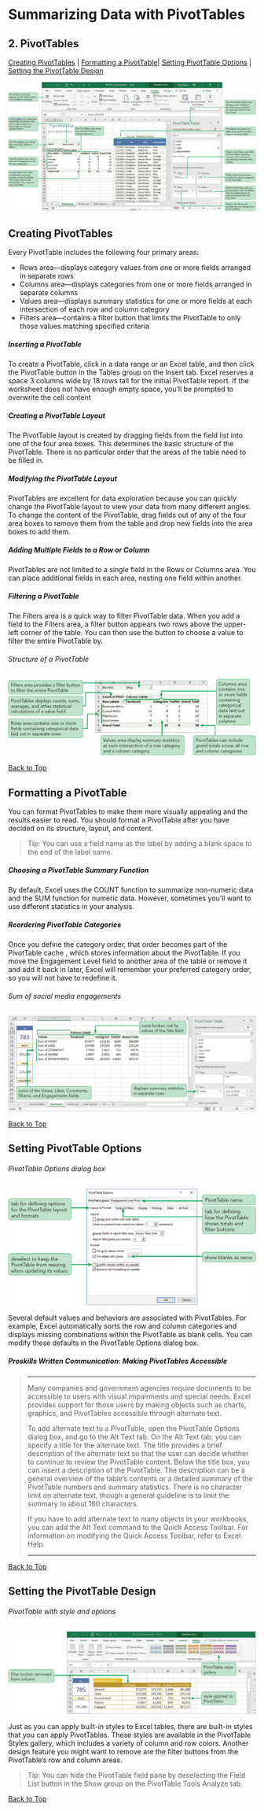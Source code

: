 # Summarizing Data with PivotTables
[](#top)
## 2. PivotTables
[Creating PivotTables](#creating-pivottables) |
[Formatting a PivotTable](#formatting-a-pivottable)|
[Setting PivotTable Options](#setting-pivottable-options) |
[Setting the PivotTable Design](#setting-the-pivottable-design)


![Session 7-2 Visual Overview](../images/modules/M07/Session%207-2.png)  

## [](#creating-pivottables)Creating PivotTables

Every PivotTable includes the following four primary areas:

*   Rows area—displays category values from one or more fields arranged in separate rows
*   Columns area—displays categories from one or more fields arranged in separate columns
*   Values area—displays summary statistics for one or more fields at each intersection of each row and column category
*   Filters area—contains a filter button that limits the PivotTable to only those values matching specified criteria

##### Inserting a PivotTable

To create a PivotTable, click in a data range or an Excel table, and then click the PivotTable button in the Tables group on the Insert tab. Excel reserves a space 3 columns wide by 18 rows tall for the initial PivotTable report. If the worksheet does not have enough empty space, you’ll be prompted to overwrite the cell content

##### Creating a PivotTable Layout

The PivotTable layout is created by dragging fields from the field list into one of the four area boxes. This determines the basic structure of the PivotTable. There is no particular order that the areas of the table need to be filled in.

##### Modifying the PivotTable Layout

PivotTables are excellent for data exploration because you can quickly change the PivotTable layout to view your data from many different angles. To change the content of the PivotTable, drag fields out of any of the four area boxes to remove them from the table and drop new fields into the area boxes to add them.

##### Adding Multiple Fields to a Row or Column

PivotTables are not limited to a single field in the Rows or Columns area. You can place additional fields in each area, nesting one field within another.

##### Filtering a PivotTable

The Filters area is a quick way to filter PivotTable data. When you add a field to the Filters area, a filter button appears two rows above the upper-left corner of the table. You can then use the button to choose a value to filter the entire PivotTable by.

###### Structure of a PivotTable
![Figure 7-21 Structure of a PivotTable](../images/modules/M07/Figure%207-21.png)

[Back to Top](#top)
## [](#formatting-a-pivottable)Formatting a PivotTable

You can format PivotTables to make them more visually appealing and the results easier to read. You should format a PivotTable after you have decided on its structure, layout, and content.

> Tip: You can use a field name as the label by adding a blank space to the end of the label name.

##### Choosing a PivotTable Summary Function

By default, Excel uses the COUNT function to summarize non-numeric data and the SUM function for numeric data. However, sometimes you’ll want to use different statistics in your analysis.

##### Reordering PivotTable Categories

Once you define the category order, that order becomes part of the PivotTable cache , which stores information about the PivotTable. If you move the Engagement Level field to another area of the table or remove it and add it back in later, Excel will remember your preferred category order, so you will not have to redefine it.

###### Sum of social media engagements 
![Figure 7-31 Sum of social media engagements ](../images/modules/M07/Figure%207-31.png)

[Back to Top](#top)
## [](#setting-pivottable-options)Setting PivotTable Options

###### PivotTable Options dialog box
![Figure 7-37 PivotTable Options dialog box](../images/modules/M07/Figure%207-37.png)

Several default values and behaviors are associated with PivotTables. For example, Excel automatically sorts the row and column categories and displays missing combinations within the PivotTable as blank cells. You can modify these defaults in the PivotTable Options dialog box.

##### Proskills Written Communication: _Making PivotTables Accessible_

> <hr> Many companies and government agencies require documents to be accessible to users with visual impairments and special needs. Excel provides support for those users by making objects such as charts, graphics, and PivotTables accessible through alternate text.
>
>To add alternate text to a PivotTable, open the PivotTable Options dialog box, and go to the Alt Text tab. On the Alt Text tab, you can specify a title for the alternate text. The title provides a brief description of the alternate text so that the user can decide whether to continue to review the PivotTable content. Below the title box, you can insert a description of the PivotTable. The description can be a general overview of the table’s contents or a detailed summary of the PivotTable numbers and summary statistics. There is no character limit on alternate text, though a general guideline is to limit the summary to about 160 characters.
>
>If you have to add alternate text to many objects in your workbooks, you can add the Alt Text command to the Quick Access Toolbar. For information on modifying the Quick Access Toolbar, refer to Excel Help.
><hr>

[Back to Top](#top)
## [](#setting-the-pivottable-design)Setting the PivotTable Design

###### PivotTable with style and options
![Figure 7-38 PivotTable with style and options](../images/modules/M07/Figure%207-38.png)

Just as you can apply built-in styles to Excel tables, there are built-in styles that you can apply PivotTables. These styles are available in the PivotTable Styles gallery, which includes a variety of column and row colors. Another design feature you might want to remove are the filter buttons from the PivotTable’s row and column areas.

> Tip: You can hide the PivotTable field pane by deselecting the Field List button in the Show group on the PivotTable Tools Analyze tab.

[Back to Top](#top)
